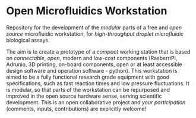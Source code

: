 # Open Microfluidics Workstation

Repository for the development of the *modular* parts of a free and *open source* microfluidic workstation, for *high-throughput droplet microfluidic* biological assays.

The aim is to create a prototype of a *compact* working station that is based on *connectable*, *open*, modern and *low-cost* components (RasberriPi, Adrunio, 3D printing, on-board components, open or at least accessible design software and operation software - python). This workstation is aimed to be a fully functional research grade equipment with good specifications, such as fast reaction times and low pressure fluctuations. It is modular, so that parts of the workstation can be repurposed and improved in the open source hardware sense, serving scientific development. This is an open collaborative project and *your participation* (comments, inputs, contributions) are explicitly welcome!
